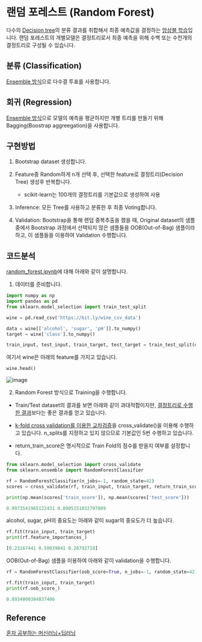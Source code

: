 # 랜덤 포레스트 (Random Forest)

다수의 [Decision tree](https://github.com/kyopark2014/ML-Algorithms/blob/main/decision-tree.md)의 분류 결과를 취합해서 최종 예측값을 결정하는 [앙상블 학습](https://github.com/kyopark2014/ML-Algorithms/blob/main/ensemble.md)입니다. 랜덤 포레스트의 개별모델은 결정트리로서 최종 예측을 위해 수백 또는 수천개의 결정트리로 구성될 수 있습니다. 

## 분류 (Classification)

[Ensemble 방식](https://github.com/kyopark2014/ML-Algorithms/blob/main/ensemble.md)으로 다수결 투표를 사용합니다. 

## 회귀 (Regression)

[Ensemble 방식](https://github.com/kyopark2014/ML-Algorithms/blob/main/ensemble.md)으로 모델의 예측을 평균하지만 개별 트리를 만들기 위해 Bagging(Boostrap aggreegation)을 사용합니다. 

## 구현방법

1) Bootstrap dataset 생성합니다.

2) Feature중 Random하게 n개 선택 후, 선택한 feature로 결정트리(Decision Tree) 생성후 반복합니다.

   - scikit-learn는 100개의 결정트리를 기본값으로 생성하여 사용 

3) Inference: 모든 Tree를 사용하고 분류한 후 최종 Voting합니다.

4) Validation: Bootstrap을 통해 랜덤 중복추출을 했을 때, Original dataset의 샘플 중에서 Bootstrap 과정에서 선택되지 않은 샘플들을 OOB(Out-of-Bag) 샘플이라 하고, 이 샘플들을 이용하여 Validation 수행합니다.

## 코드분석

[random_forest.ipynb](https://github.com/kyopark2014/ML-Algorithms/blob/main/src/random_forest.ipynb)에 대해 아래와 같이 설명합니다. 

1) 데이터를 준비합니다.


```python
import numpy as np
import pandas as pd
from sklearn.model_selection import train_test_split

wine = pd.read_csv('https://bit.ly/wine_csv_data')

data = wine[['alcohol', 'sugar', 'pH']].to_numpy()
target = wine['class'].to_numpy()

train_input, test_input, train_target, test_target = train_test_split(data, target, test_size=0.2, random_state=42)
```

여기서 wine은 아래의 feature를 가지고 있습니다.

```python
wine.head()
```

![image](https://user-images.githubusercontent.com/52392004/186914946-170ca7d9-930e-4994-8135-0114537fc98f.png)


2) Random Forest 방식으로 Training을 수행합니다. 

- Train/Test dataset의 결과를 보면 아래와 같이 과대적합이지만, [결정트리로 수행한 결과](https://github.com/kyopark2014/ML-Algorithms/blob/main/decision-tree.md)보다는 좋은 결과를 얻고 있습니다. 

- [k-fold cross validation를 이용한 교차검증](https://github.com/kyopark2014/ML-Algorithms/blob/main/preprocessing.md#k-fold-cross-validation%EB%A5%BC-%EC%9D%B4%EC%9A%A9%ED%95%9C-%EA%B5%90%EC%B0%A8%EA%B2%80%EC%A6%9D)을 cross_validate()을 이용해 수행하고 있습니다. n_splits를 지정하고 있지 않으므로 기본값인 5번 수행하고 있습니다. 

- return_train_score은 명시적으로 Train Fold의 점수를 받을지 여부를 설정합니다. 

```python
from sklearn.model_selection import cross_validate
from sklearn.ensemble import RandomForestClassifier

rf = RandomForestClassifier(n_jobs=-1, random_state=42)
scores = cross_validate(rf, train_input, train_target, return_train_score=True, n_jobs=-1)

print(np.mean(scores['train_score']), np.mean(scores['test_score']))

0.9973541965122431 0.8905151032797809
```

alcohol, sugar, pH의 중요도는 아래와 같이 sugar의 중요도가 더 높습니다. 

```python
rf.fit(train_input, train_target)
print(rf.feature_importances_)

[0.23167441 0.50039841 0.26792718]
```

OOB(Out-of-Bag) 샘플을 이용하여 아래와 같이 validation을 수행합니다. 

```python
rf = RandomForestClassifier(oob_score=True, n_jobs=-1, random_state=42)

rf.fit(train_input, train_target)
print(rf.oob_score_)

0.8934000384837406
```

## Reference

[혼자 공부하는 머신러닝+딥러닝](https://github.com/rickiepark/hg-mldl)
